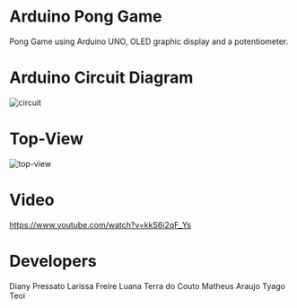 # Arduino Pong Game
Pong Game using Arduino UNO, OLED graphic display and a potentiometer.

# Arduino Circuit Diagram
![circuit](https://user-images.githubusercontent.com/52018308/60390195-91551900-9aa7-11e9-9322-c450f131b68f.jpg)

# Top-View
![top-view](https://user-images.githubusercontent.com/52018308/60390206-d1b49700-9aa7-11e9-9785-572b29895ad4.jpg)

# Video
https://www.youtube.com/watch?v=kkS6i2qF_Ys

# Developers
Diany Pressato
Larissa Freire
Luana Terra do Couto
Matheus Araujo
Tyago Teoi

